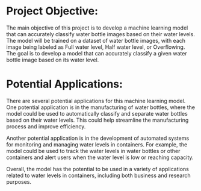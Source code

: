 # Project Objective:
The main objective of this project is to develop a machine learning model that can accurately classify water bottle images based on their water levels. The model will be trained on a dataset of water bottle images, with each image being labeled as Full water level, Half water level, or Overflowing. The goal is to develop a model that can accurately classify a given water bottle image based on its water level.

# Potential Applications:    
There are several potential applications for this machine learning model. One potential application is in the manufacturing of water bottles, where the model could be used to automatically classify and separate water bottles based on their water levels. This could help streamline the manufacturing process and improve efficiency.

Another potential application is in the development of automated systems for monitoring and managing water levels in containers. For example, the model could be used to track the water levels in water bottles or other containers and alert users when the water level is low or reaching capacity.

Overall, the model has the potential to be used in a variety of applications related to water levels in containers, including both business and research purposes. 
  
 
 
